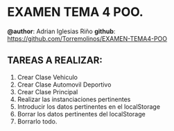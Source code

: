 # EXAMEN TEMA 4 POO.

**@author**: Adrian Iglesias Riño
**github**: https://github.com/Torremolinos/EXAMEN-TEMA4-POO

## TAREAS A REALIZAR: 
 1. Crear Clase Vehiculo
 2. Crear Clase Automovil Deportivo
 3. Crear Clase Principal
 4. Realizar las instanciaciones pertinentes
 5. Introducir los datos pertinentes en el localStorage
 6. Borrar los datos pertinentes del localStorage 
 7. Borrarlo todo.